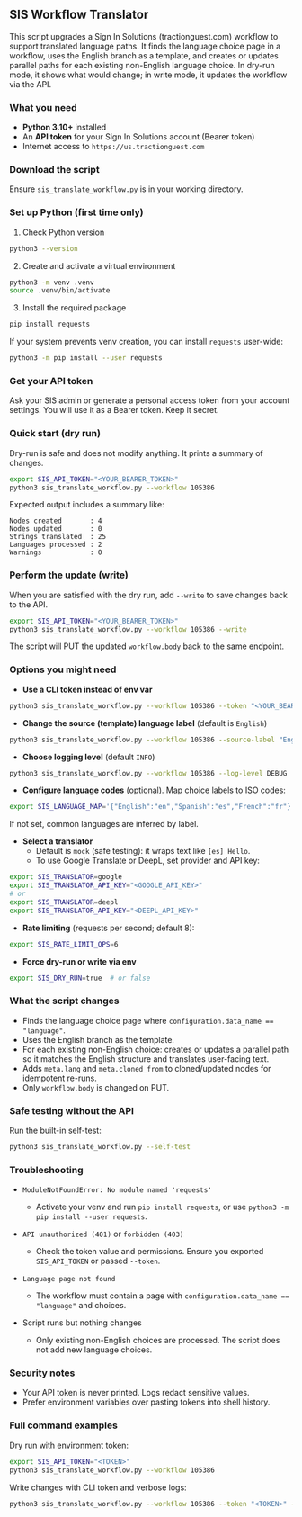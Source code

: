 ## SIS Workflow Translator

This script upgrades a Sign In Solutions (tractionguest.com) workflow to support translated language paths. It finds the language choice page in a workflow, uses the English branch as a template, and creates or updates parallel paths for each existing non-English language choice. In dry-run mode, it shows what would change; in write mode, it updates the workflow via the API.

### What you need

- **Python 3.10+** installed
- An **API token** for your Sign In Solutions account (Bearer token)
- Internet access to `https://us.tractionguest.com`

### Download the script

Ensure `sis_translate_workflow.py` is in your working directory.

### Set up Python (first time only)

1) Check Python version
```bash
python3 --version
```

2) Create and activate a virtual environment
```bash
python3 -m venv .venv
source .venv/bin/activate
```

3) Install the required package
```bash
pip install requests
```

If your system prevents venv creation, you can install `requests` user-wide:
```bash
python3 -m pip install --user requests
```

### Get your API token

Ask your SIS admin or generate a personal access token from your account settings. You will use it as a Bearer token. Keep it secret.

### Quick start (dry run)

Dry-run is safe and does not modify anything. It prints a summary of changes.
```bash
export SIS_API_TOKEN="<YOUR_BEARER_TOKEN>"
python3 sis_translate_workflow.py --workflow 105386
```

Expected output includes a summary like:
```
Nodes created       : 4
Nodes updated       : 0
Strings translated  : 25
Languages processed : 2
Warnings            : 0
```

### Perform the update (write)

When you are satisfied with the dry run, add `--write` to save changes back to the API.
```bash
export SIS_API_TOKEN="<YOUR_BEARER_TOKEN>"
python3 sis_translate_workflow.py --workflow 105386 --write
```

The script will PUT the updated `workflow.body` back to the same endpoint.

### Options you might need

- **Use a CLI token instead of env var**
```bash
python3 sis_translate_workflow.py --workflow 105386 --token "<YOUR_BEARER_TOKEN>"
```

- **Change the source (template) language label** (default is `English`)
```bash
python3 sis_translate_workflow.py --workflow 105386 --source-label "English"
```

- **Choose logging level** (default `INFO`)
```bash
python3 sis_translate_workflow.py --workflow 105386 --log-level DEBUG
```

- **Configure language codes** (optional). Map choice labels to ISO codes:
```bash
export SIS_LANGUAGE_MAP='{"English":"en","Spanish":"es","French":"fr"}'
```
If not set, common languages are inferred by label.

- **Select a translator**
  - Default is `mock` (safe testing): it wraps text like `[es] Hello`.
  - To use Google Translate or DeepL, set provider and API key:
```bash
export SIS_TRANSLATOR=google
export SIS_TRANSLATOR_API_KEY="<GOOGLE_API_KEY>"
# or
export SIS_TRANSLATOR=deepl
export SIS_TRANSLATOR_API_KEY="<DEEPL_API_KEY>"
```

- **Rate limiting** (requests per second; default 8):
```bash
export SIS_RATE_LIMIT_QPS=6
```

- **Force dry-run or write via env**
```bash
export SIS_DRY_RUN=true  # or false
```

### What the script changes

- Finds the language choice page where `configuration.data_name == "language"`.
- Uses the English branch as the template.
- For each existing non-English choice: creates or updates a parallel path so it matches the English structure and translates user-facing text.
- Adds `meta.lang` and `meta.cloned_from` to cloned/updated nodes for idempotent re-runs.
- Only `workflow.body` is changed on PUT.

### Safe testing without the API

Run the built-in self-test:
```bash
python3 sis_translate_workflow.py --self-test
```

### Troubleshooting

- `ModuleNotFoundError: No module named 'requests'`
  - Activate your venv and run `pip install requests`, or use `python3 -m pip install --user requests`.

- `API unauthorized (401)` or `forbidden (403)`
  - Check the token value and permissions. Ensure you exported `SIS_API_TOKEN` or passed `--token`.

- `Language page not found`
  - The workflow must contain a page with `configuration.data_name == "language"` and choices.

- Script runs but nothing changes
  - Only existing non-English choices are processed. The script does not add new language choices.

### Security notes

- Your API token is never printed. Logs redact sensitive values.
- Prefer environment variables over pasting tokens into shell history.

### Full command examples

Dry run with environment token:
```bash
export SIS_API_TOKEN="<TOKEN>"
python3 sis_translate_workflow.py --workflow 105386
```

Write changes with CLI token and verbose logs:
```bash
python3 sis_translate_workflow.py --workflow 105386 --token "<TOKEN>" --write --log-level DEBUG
```

